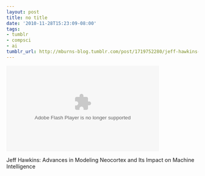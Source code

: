 ```yaml
---
layout: post
title: no title
date: '2010-11-28T15:23:09-08:00'
tags:
- tumblr
- compsci
- ai
tumblr_url: http://mburns-blog.tumblr.com/post/1719752280/jeff-hawkins-advances-in-modeling-neocortex-and
---
```

<div id="embeddedPlayer_fYhfoB6NFE2ytFPl7XLnTA"><object width="400" height="225" data="http://ensemble.atlas.uiuc.edu/app/flash/flowplayer-3.1.5.swf?0.5507731684483588" type="application/x-shockwave-flash"><param name="movie" value="http://ensemble.atlas.uiuc.edu/app/flash/flowplayer-3.1.5.swf?0.5507731684483588" /><param name="allowfullscreen" value="true" /><param name="allowscriptaccess" value="always" /><param name="flashvars" value='config={"clip": {"url": "http://ensemble.atlas.uiuc.edu/app/assets/9A746597-14FA-4B04-B026-FD372625F04E.jpg?width=640"}, "playlist": [{"url": "http://ensemble.atlas.uiuc.edu/app/assets/9A746597-14FA-4B04-B026-FD372625F04E.jpg?width=640"}, {"url": "http://ensemble.beckman.illinois.edu/Hawkins-SmithGroup-2010-11-12.m4v", "autoPlay": false, "duration": 4381}], "plugins": {}, "playerId": "embeddedPlayer_fYhfoB6NFE2ytFPl7XLnTA"}' /></object></div>

Jeff Hawkins: Advances in Modeling Neocortex and Its Impact on Machine Intelligence

